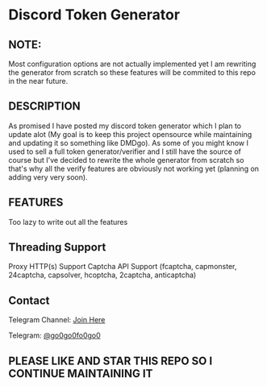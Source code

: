 # Discord Token Generator 

## NOTE: 

Most configuration options are not actually implemented yet I am rewriting the generator from scratch so these features will be commited to this repo in the near future.

## DESCRIPTION 

As promised I have posted my discord token generator which I plan to update alot (My goal is to keep this project opensource while maintaining and updating it so something like DMDgo). As some of you might know I used to sell a full token generator/verifier and I still have the source of course but I've decided to rewrite the whole generator from scratch so that's why all the verify features are obviously not working yet (planning on adding very very soon).

## FEATURES 

Too lazy to write out all the features

## Threading Support

Proxy HTTP(s) Support
Captcha API Support (fcaptcha, capmonster, 24captcha, capsolver, hcoptcha, 2captcha, anticaptcha)

## Contact

Telegram Channel: [Join Here](https://t.me/+Tvbz-xGh_5pjYzVh)

Telegram: [@go0go0fo0go0](https://t.me/go0go0fo0go0)

## PLEASE LIKE AND STAR THIS REPO SO I CONTINUE MAINTAINING IT
